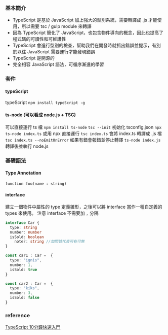 ### 基本簡介
- TypeScript 是基於 JavaScript 加上強大的型別系統，需要轉譯成 .js 才能使用，所以需要 tsc / gulp module 來轉譯
- 因為 TypeScript 簡化了 JavaScript，也包含物件導向的概念，因此也提高了程式碼的可讀性和可維護性
- TypeScript 會進行型別的檢查，幫助我們在開發時就抓出錯誤並提示，有別於以往 JavaScript 需要運行才能發現錯誤
- TypeScript 是開源的
- 完全相容 JavaScript 語法，可循序漸進的學習


### 套件
#### typeScript
typeScript `npm install typeScript -g`


#### ts-node (可以看成 node.js + TSC)
可以直接運行 ts 檔
`npm install ts-node`
`tsc --init` 初始化 tsconfig.json
`npx ts-node index.ts` 或用 npx 直接運行
`tsc index.ts` 會將 index.ts 轉譯成 .js 檔
`tsc index.ts --noEmitOnError` 如果有錯會報錯並停止轉譯
`ts-node index.js` 轉譯後並執行 node.js

### 基礎語法
#### Type Annotation
`function foo(name : string)`

#### interface
建立一個物件中屬性的 type 定義雛形，之後可以將 interface 當作一種自定義的 types 來使用。
注意 interface 不需要加 `,` 分隔
```ts
interface Car {
  type: string
  number: number
  isSold: boolean
	note?: string //加問號代表可有可無
}

const car1 : Car =  {
  type: "ignis",
  number: 1,
  isSold: true
}

const car2 : Car =  {
  type: "kiks",
  number: 3,
  isSold: false
}
```

### reference 
[TypeScript 10分鐘快速入門](https://eddychang.me/typescript-quick-start-in-10-mins)